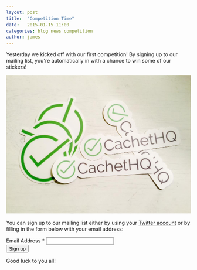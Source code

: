 ```yaml
---
layout: post
title:  "Competition Time"
date:   2015-01-15 11:00
categories: blog news competition
author: james
---
```


Yesterday we kicked off with our first competition! By signing up to our mailing list, you're automatically in with a chance to win some of our stickers!

![CachetHQ Stickers](/assets/uploads/stickers.jpg)

You can sign up to our mailing list either by using your [Twitter account](https://twitter.com/cachethq/status/555041108158185472) or by filling in the form below with your email address:

<form class='form-vertical' role='form' action="//cachethq.us9.list-manage.com/subscribe/post?u=654f358550ef074d6601475cd&amp;id=711cf8b66d" method="post" name="mc-embedded-subscribe-form" target="_blank" novalidate>
    <div class="form-group">
        <label for="mce-EMAIL" class='sr-only'>Email Address  <span class="asterisk">*</span></label>
        <input type="email" value="" required name="EMAIL" class="form-control " id="mce-EMAIL">
    </div>
    <div class='form-group'>
        <button type="submit" class='btn btn-theme' name="subscribe" id="mc-embedded-subscribe" class="button">Sign up</button>
    </div>
    <div style="position: absolute; left: -5000px;"><input type="text" name="b_654f358550ef074d6601475cd_711cf8b66d" tabindex="-1" value=""></div>
</form>

Good luck to you all!

